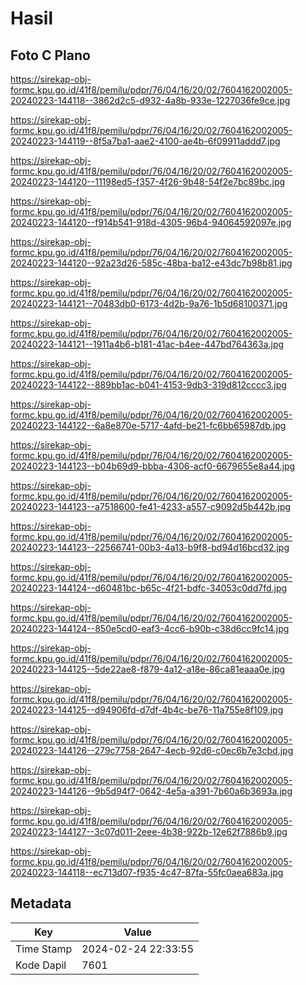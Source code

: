 # Hasil

## Foto C Plano

https://sirekap-obj-formc.kpu.go.id/41f8/pemilu/pdpr/76/04/16/20/02/7604162002005-20240223-144118--3862d2c5-d932-4a8b-933e-1227036fe9ce.jpg

https://sirekap-obj-formc.kpu.go.id/41f8/pemilu/pdpr/76/04/16/20/02/7604162002005-20240223-144119--8f5a7ba1-aae2-4100-ae4b-6f09911addd7.jpg

https://sirekap-obj-formc.kpu.go.id/41f8/pemilu/pdpr/76/04/16/20/02/7604162002005-20240223-144120--11198ed5-f357-4f26-9b48-54f2e7bc89bc.jpg

https://sirekap-obj-formc.kpu.go.id/41f8/pemilu/pdpr/76/04/16/20/02/7604162002005-20240223-144120--f914b541-918d-4305-96b4-94064592097e.jpg

https://sirekap-obj-formc.kpu.go.id/41f8/pemilu/pdpr/76/04/16/20/02/7604162002005-20240223-144120--92a23d26-585c-48ba-ba12-e43dc7b98b81.jpg

https://sirekap-obj-formc.kpu.go.id/41f8/pemilu/pdpr/76/04/16/20/02/7604162002005-20240223-144121--70483db0-6173-4d2b-9a76-1b5d68100371.jpg

https://sirekap-obj-formc.kpu.go.id/41f8/pemilu/pdpr/76/04/16/20/02/7604162002005-20240223-144121--1911a4b6-b181-41ac-b4ee-447bd764363a.jpg

https://sirekap-obj-formc.kpu.go.id/41f8/pemilu/pdpr/76/04/16/20/02/7604162002005-20240223-144122--889bb1ac-b041-4153-9db3-319d812cccc3.jpg

https://sirekap-obj-formc.kpu.go.id/41f8/pemilu/pdpr/76/04/16/20/02/7604162002005-20240223-144122--6a8e870e-5717-4afd-be21-fc6bb65987db.jpg

https://sirekap-obj-formc.kpu.go.id/41f8/pemilu/pdpr/76/04/16/20/02/7604162002005-20240223-144123--b04b69d9-bbba-4306-acf0-6679655e8a44.jpg

https://sirekap-obj-formc.kpu.go.id/41f8/pemilu/pdpr/76/04/16/20/02/7604162002005-20240223-144123--a7518600-fe41-4233-a557-c9092d5b442b.jpg

https://sirekap-obj-formc.kpu.go.id/41f8/pemilu/pdpr/76/04/16/20/02/7604162002005-20240223-144123--22566741-00b3-4a13-b9f8-bd94d16bcd32.jpg

https://sirekap-obj-formc.kpu.go.id/41f8/pemilu/pdpr/76/04/16/20/02/7604162002005-20240223-144124--d60481bc-b65c-4f21-bdfc-34053c0dd7fd.jpg

https://sirekap-obj-formc.kpu.go.id/41f8/pemilu/pdpr/76/04/16/20/02/7604162002005-20240223-144124--850e5cd0-eaf3-4cc6-b90b-c38d6cc9fc14.jpg

https://sirekap-obj-formc.kpu.go.id/41f8/pemilu/pdpr/76/04/16/20/02/7604162002005-20240223-144125--5de22ae8-f879-4a12-a18e-86ca81eaaa0e.jpg

https://sirekap-obj-formc.kpu.go.id/41f8/pemilu/pdpr/76/04/16/20/02/7604162002005-20240223-144125--d94906fd-d7df-4b4c-be76-11a755e8f109.jpg

https://sirekap-obj-formc.kpu.go.id/41f8/pemilu/pdpr/76/04/16/20/02/7604162002005-20240223-144126--279c7758-2647-4ecb-92d6-c0ec6b7e3cbd.jpg

https://sirekap-obj-formc.kpu.go.id/41f8/pemilu/pdpr/76/04/16/20/02/7604162002005-20240223-144126--9b5d94f7-0642-4e5a-a391-7b60a6b3693a.jpg

https://sirekap-obj-formc.kpu.go.id/41f8/pemilu/pdpr/76/04/16/20/02/7604162002005-20240223-144127--3c07d011-2eee-4b38-922b-12e62f7886b9.jpg

https://sirekap-obj-formc.kpu.go.id/41f8/pemilu/pdpr/76/04/16/20/02/7604162002005-20240223-144118--ec713d07-f935-4c47-87fa-55fc0aea683a.jpg


## Metadata

| Key        | Value               |
| ---------- | ------------------- |
| Time Stamp | 2024-02-24 22:33:55 |
| Kode Dapil | 7601                |



